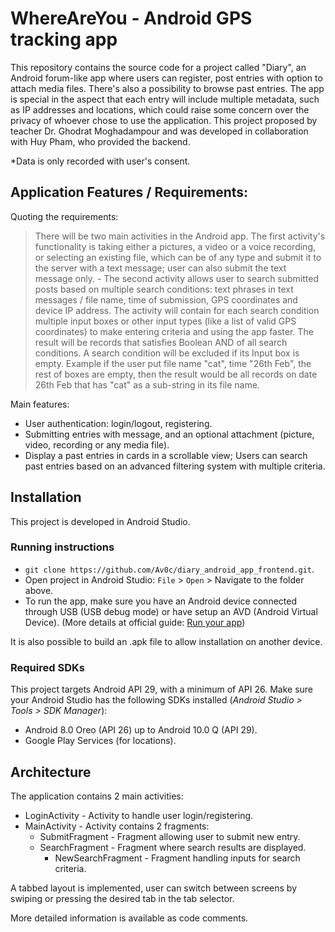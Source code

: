 
# WhereAreYou - Android GPS tracking app
This repository contains the source code for a project called "Diary", an Android forum-like app where users can register, post entries with option to attach media files. There's also a possibility to browse past entries.
The app is special in the aspect that each entry will include multiple metadata, such as IP addresses and locations, which could raise some concern over the privacy of whoever chose to use the application.
This project proposed by teacher Dr. Ghodrat Moghadampour and was developed in collaboration with Huy Pham, who provided the backend.

*Data is only recorded with user's consent.

## Application Features / Requirements:
Quoting the requirements:
> There will be two main activities in the Android app. The first activity's functionality is taking either a pictures, a video or a voice recording, or selecting an existing file, which can be of any type and submit it to the server with a text message; user can also submit the text message only. - The second activity allows user to search submitted posts based on multiple search conditions: text phrases in text messages / file name, time of submission, GPS coordinates and device IP address. The activity will contain for each search condition multiple input boxes or other input types (like a list of valid GPS coordinates) to make entering criteria and using the app faster. The result will be records that satisfies Boolean AND of all search conditions. A search condition will be excluded if its Input box is empty. Example if the user put file name "cat", time "26th Feb", the rest of boxes are empty, then the result would be all records on date 26th Feb that has "cat" as a sub-string in its file name.

Main features:
 - User authentication: login/logout, registering.
 - Submitting entries with message, and an optional attachment (picture, video, recording or any media file).
 - Display a past entries in cards in a scrollable view; Users can search past entries based on an advanced filtering system with multiple criteria.

## Installation

This project is developed in Android Studio.

 ### Running instructions
 - `git clone https://github.com/Av0c/diary_android_app_frontend.git`.
 - Open project in Android Studio: `File` > `Open` > Navigate to the folder above.
 - To run the app, make sure you have an Android device connected through USB (USB debug mode) or have setup an AVD (Android Virtual Device). (More details at official guide: [Run your app](https://developer.android.com/training/basics/firstapp/running-app))

It is also possible to build an .apk file to allow installation on another device.

 ### Required SDKs
This project targets Android API 29, with a minimum of API 26.
Make sure your Android Studio has the following SDKs installed (*Android Studio > Tools > SDK Manager*):
 - Android 8.0 Oreo (API 26) up to Android 10.0 Q (API 29).
 - Google Play Services (for locations).
 
 ## Architecture
The application contains 2 main activities:
 - LoginActivity - Activity to handle user login/registering.
 - MainActivity - Activity contains 2 fragments:
   - SubmitFragment - Fragment allowing user to submit new entry.
   - SearchFragment - Fragment where search results are displayed.
     - NewSearchFragment - Fragment handling inputs for search criteria.

A tabbed layout is implemented, user can switch between screens by swiping or pressing the desired tab in the tab selector.

More detailed information is available as code comments.
